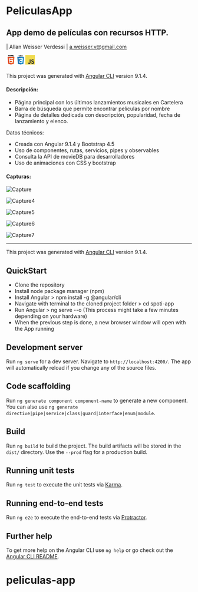 # PeliculasApp
## App demo de películas con recursos HTTP.
| Allan Weisser Verdessi
| a.weisser.v@gmail.com

<img align="left" alt="HTML5" width="26px" src="https://raw.githubusercontent.com/github/explore/80688e429a7d4ef2fca1e82350fe8e3517d3494d/topics/html/html.png" />
<img align="left" alt="CSS3" width="26px" src="https://raw.githubusercontent.com/github/explore/80688e429a7d4ef2fca1e82350fe8e3517d3494d/topics/css/css.png" />
<img align="left" alt="JavaScript" width="26px" src="https://raw.githubusercontent.com/github/explore/80688e429a7d4ef2fca1e82350fe8e3517d3494d/topics/javascript/javascript.png" />

<br><br>

This project was generated with [Angular CLI](https://github.com/angular/angular-cli) version 9.1.4.

#### Descripción:

  - Página principal con los últimos lanzamientos musicales en Cartelera
  - Barra de búsqueda que permite encontrar películas por nombre
  - Página de detalles dedicada con descripción, popularidad, fecha de lanzamiento y elenco.

Datos técnicos:

  - Creada con Angular 9.1.4 y Bootstrap 4.5
  - Uso de componentes, rutas, servicios, pipes y observables
  - Consulta la API de movieDB para desarrolladores
  - Uso de animaciones con CSS y bootstrap
  
  
  
  #### Capturas:
  
![Capture](https://user-images.githubusercontent.com/19677373/119238943-b3306c80-bb13-11eb-99a6-2704b9fd75c4.PNG)

![Capture4](https://user-images.githubusercontent.com/19677373/119238945-b62b5d00-bb13-11eb-82a0-a2f18050655c.PNG)

![Capture5](https://user-images.githubusercontent.com/19677373/119238950-b88db700-bb13-11eb-9780-5a18b271dab1.PNG)

![Capture6](https://user-images.githubusercontent.com/19677373/119238951-baf01100-bb13-11eb-9a60-89cd2c71a7fd.PNG)

![Capture7](https://user-images.githubusercontent.com/19677373/119238953-bcb9d480-bb13-11eb-919d-f45b6994a123.PNG)

----------

This project was generated with [Angular CLI](https://github.com/angular/angular-cli) version 9.1.4.


## QuickStart

- Clone the repository
- Install node package manager (npm)
- Install Angular > npm install -g @angular/cli
- Navigate with terminal to the cloned project folder > cd spoti-app
- Run Angular > ng serve --o (This process might take a few minutes depending on your hardware)
- When the previous step is done, a new browser window will open with the App running


## Development server

Run `ng serve` for a dev server. Navigate to `http://localhost:4200/`. The app will automatically reload if you change any of the source files.

## Code scaffolding

Run `ng generate component component-name` to generate a new component. You can also use `ng generate directive|pipe|service|class|guard|interface|enum|module`.

## Build

Run `ng build` to build the project. The build artifacts will be stored in the `dist/` directory. Use the `--prod` flag for a production build.

## Running unit tests

Run `ng test` to execute the unit tests via [Karma](https://karma-runner.github.io).

## Running end-to-end tests

Run `ng e2e` to execute the end-to-end tests via [Protractor](http://www.protractortest.org/).

## Further help

To get more help on the Angular CLI use `ng help` or go check out the [Angular CLI README](https://github.com/angular/angular-cli/blob/master/README.md).
# peliculas-app

